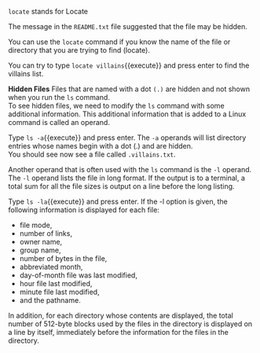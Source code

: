 `locate` stands for Locate  

The message in the `README.txt` file suggested that the file may be hidden.  

You can use the `locate` command if you know the name of the file or directory that you are trying to find (locate).  

You can try to type `locate villains`{{execute}} and press enter to find the villains list.  

__Hidden Files__
Files that are named with a dot `(.)` are hidden and not shown when you run the `ls` command.  
To see hidden files, we need to modify the `ls` command with some additional information. This additional information that is added to a Linux command is called an operand.  

Type `ls -a`{{execute}} and press enter.
The `-a` operands will list directory entries whose names begin with a dot (.) and are hidden.  
You should see now see a file called `.villains.txt`.  

Another operand that is often used with the `ls` command is the `-l` operand. The `-l` operand lists the file in long format. If the output is to a terminal, a total sum for all the file sizes is output on a line before the long listing.  

Type `ls -la`{{execute}} and press enter.
If the -l option is given, the following information is displayed for each file:
- file mode,
- number of links,
- owner name,
- group name,
- number of bytes in the file,
- abbreviated month,
- day-of-month file was last modified,
- hour file last modified,
- minute file last modified,
- and the pathname.  

In addition, for each directory whose contents are displayed, the total number of 512-byte blocks used by the files in the directory is displayed on a line by itself, immediately before the information for the files in the directory.
